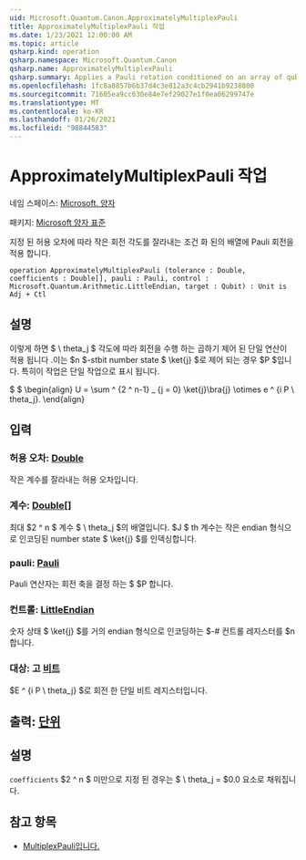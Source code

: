```yaml
---
uid: Microsoft.Quantum.Canon.ApproximatelyMultiplexPauli
title: ApproximatelyMultiplexPauli 작업
ms.date: 1/23/2021 12:00:00 AM
ms.topic: article
qsharp.kind: operation
qsharp.namespace: Microsoft.Quantum.Canon
qsharp.name: ApproximatelyMultiplexPauli
qsharp.summary: Applies a Pauli rotation conditioned on an array of qubits, truncating small rotation angles according to a given tolerance.
ms.openlocfilehash: 1fc8a8857b6b37d4c3e812a3c4cb2941b9238800
ms.sourcegitcommit: 71605ea9cc630e84e7ef29027e1f0ea06299747e
ms.translationtype: MT
ms.contentlocale: ko-KR
ms.lasthandoff: 01/26/2021
ms.locfileid: "98844583"
---
```

# <a name="approximatelymultiplexpauli-operation"></a>ApproximatelyMultiplexPauli 작업

네임 스페이스: [Microsoft. 양자](xref:Microsoft.Quantum.Canon)

패키지: [Microsoft 양자 표준](https://nuget.org/packages/Microsoft.Quantum.Standard)


지정 된 허용 오차에 따라 작은 회전 각도를 잘라내는 조건 화 된의 배열에 Pauli 회전을 적용 합니다.

```qsharp
operation ApproximatelyMultiplexPauli (tolerance : Double, coefficients : Double[], pauli : Pauli, control : Microsoft.Quantum.Arithmetic.LittleEndian, target : Qubit) : Unit is Adj + Ctl
```


## <a name="description"></a>설명

이렇게 하면 $ \ theta_j $ 각도에 따라 회전을 수행 하는 곱하기 제어 된 단일 연산이 적용 됩니다 .이는 $n $-stbit number state $ \ket{j} $로 제어 되는 경우 $P $입니다.
특히이 작업은 단일 작업으로 표시 됩니다.

$ $ \begin{align} U = \sum ^ {2 ^ n-1} _ {j = 0} \ket{j}\bra{j} \otimes e ^ {i P \ theta_j}.
\end{align}

##

## <a name="input"></a>입력

### <a name="tolerance--double"></a>허용 오차: [Double](xref:microsoft.quantum.lang-ref.double)

작은 계수를 잘라내는 허용 오차입니다.


### <a name="coefficients--double"></a>계수: [Double](xref:microsoft.quantum.lang-ref.double)[]

최대 $2 ^ n $ 계수 $ \ theta_j $의 배열입니다. $J $ th 계수는 작은 endian 형식으로 인코딩된 number state $ \ket{j} $를 인덱싱합니다.


### <a name="pauli--pauli"></a>pauli: [Pauli](xref:microsoft.quantum.lang-ref.pauli)

Pauli 연산자는 회전 축을 결정 하는 $ $P 합니다.


### <a name="control--littleendian"></a>컨트롤: [LittleEndian](xref:Microsoft.Quantum.Arithmetic.LittleEndian)

숫자 상태 $ \ket{j} $를 거의 endian 형식으로 인코딩하는 $-# 컨트롤 레지스터를 $n 합니다.


### <a name="target--qubit"></a>대상: 고 [비트](xref:microsoft.quantum.lang-ref.qubit)

$E ^ {i P \ theta_j} $로 회전 한 단일 비트 레지스터입니다.



## <a name="output--unit"></a>출력: [단위](xref:microsoft.quantum.lang-ref.unit)



## <a name="remarks"></a>설명

`coefficients` $2 ^ n $ 미만으로 지정 된 경우는 $ \ theta_j = $0.0 요소로 채워집니다.

## <a name="see-also"></a>참고 항목

- [MultiplexPauli입니다.](xref:Microsoft.Quantum.Canon.MultiplexPauli)